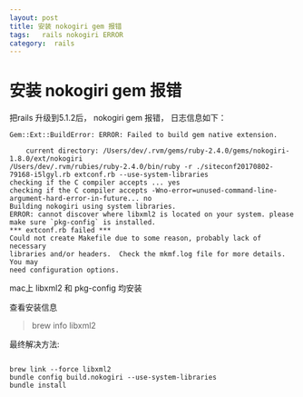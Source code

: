 ```yaml
---
layout: post
title: 安装 nokogiri gem 报错
tags:   rails nokogiri ERROR
category:  rails
---
```



# 安装 nokogiri gem 报错
把rails 升级到5.1.2后， nokogiri gem 报错， 日志信息如下：

```shell
Gem::Ext::BuildError: ERROR: Failed to build gem native extension.

    current directory: /Users/dev/.rvm/gems/ruby-2.4.0/gems/nokogiri-1.8.0/ext/nokogiri
/Users/dev/.rvm/rubies/ruby-2.4.0/bin/ruby -r ./siteconf20170802-79168-i5lgyl.rb extconf.rb --use-system-libraries
checking if the C compiler accepts ... yes
checking if the C compiler accepts -Wno-error=unused-command-line-argument-hard-error-in-future... no
Building nokogiri using system libraries.
ERROR: cannot discover where libxml2 is located on your system. please make sure `pkg-config` is installed.
*** extconf.rb failed ***
Could not create Makefile due to some reason, probably lack of necessary
libraries and/or headers.  Check the mkmf.log file for more details.  You may
need configuration options.
```

mac上 libxml2 和 pkg-config 均安装

查看安装信息

>brew info libxml2

最终解决方法:

```shell

brew link --force libxml2
bundle config build.nokogiri --use-system-libraries
bundle install

```
